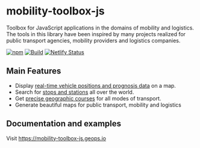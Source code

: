 # mobility-toolbox-js

Toolbox for JavaScript applications in the domains of mobility and logistics.
The tools in this library have been inspired by many projects realized for public transport agencies, mobility providers and logistics companies.

[![npm](https://img.shields.io/npm/v/mobility-toolbox-js.svg?style=flat-square)](https://www.npmjs.com/package/mobility-toolbox-js)
[![Build](https://github.com/geops/mobility-toolbox-js/workflows/Build/badge.svg)](https://github.com/geops/mobility-toolbox-js/actions?query=workflow%3ABuild)
[![Netlify Status](https://api.netlify.com/api/v1/badges/b368ab18-9dbf-416c-91f6-a82076b02c10/deploy-status)](https://app.netlify.com/sites/mobility-toolbox-js/deploys)


## Main Features
* Display [real-time vehicle positions and prognosis data](http://tracker.geops.ch/) on a map.
* Search for [stops and stations](https://maps2.trafimage.ch) all over the world.
* Get [precise geographic courses](https://geops.github.io/geops-routing-demo/) for all modes of transport.
* Generate beautiful maps for public transport, mobility and logistics

## Documentation and examples
Visit https://mobility-toolbox-js.geops.io
